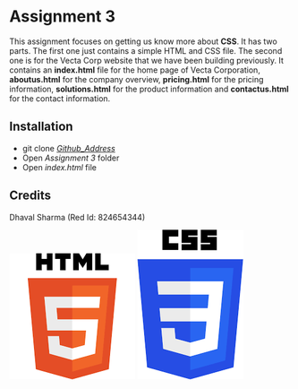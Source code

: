 # Assignment 3
This assignment focuses on getting us know more about **CSS**. It has two parts. The first one just contains a simple HTML and CSS file. The second one is for the Vecta Corp website that we have been building previously. It contains an **index.html** file for the home page of Vecta Corporation, **aboutus.html** for the company overview, **pricing.html** for the pricing information, **solutions.html** for the product information and **contactus.html** for the contact information.

## Installation
* git clone _[Github_Address][Vecta_Address]_
* Open _Assignment 3_ folder
* Open _index.html_ file

## Credits
Dhaval Sharma (Red Id: 824654344)

[![HTML5 Logo](html5.png)](https://en.wikipedia.org/wiki/HTML5)
[![CSS3 Logo](css3.png)](https://en.wikipedia.org/wiki/CSS3)

[Vecta_Address]: https://github.com/dhavalsharma97/ModernWebDevelopmentFrameworks/tree/master/Assignment%203
